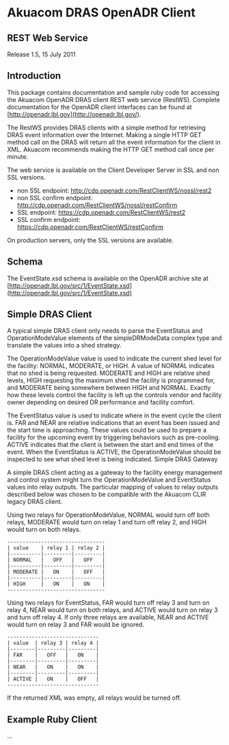 Akuacom DRAS OpenADR Client
===========================
REST Web Service
----------------
Release 1.5, 15 July 2011
 
Introduction
------------
This package contains documentation and sample ruby code for accessing the Akuacom OpenADR DRAS client REST web service (RestWS). Complete documentation for the OpenADR client interfaces can be found at [http://openadr.lbl.gov](http://openadr.lbl.gov/).
 
The RestWS provides DRAS clients with a simple method for retrieving DRAS event information over the Internet. Making a single HTTP GET method call on the DRAS will return all the event information for the client in XML. Akuacom recommends making the HTTP GET method call once per minute.
 
The web service is available on the Client Developer Server in SSL and non SSL versions.

* non SSL endpoint: http://cdp.openadr.com/RestClientWS/nossl/rest2
* non SSL confirm endpoint: http://cdp.openadr.com/RestClientWS/nossl/restConfirm
* SSL endpoint: https://cdp.openadr.com/RestClientWS/rest2
* SSL confirm endpoint: https://cdp.openadr.com/RestClientWS/restConfirm
 
On production servers, only the SSL versions are available.

Schema
------
The EventState.xsd schema is available on the OpenADR archive site at [http://openadr.lbl.gov/src/1/EventState.xsd](http://openadr.lbl.gov/src/1/EventState.xsd)

Simple DRAS Client
------------------
A typical simple DRAS client only needs to parse the EventStatus and OperationModeValue elements of the simpleDRModeData complex type and translate the values into a shed strategy.
 
The OperationModeValue value is used to indicate the current shed level for the facility: NORMAL, MODERATE, or HIGH. A value of NORMAL indicates that no shed is being requested. MODERATE and HIGH are relative shed levels, HIGH requesting the maximum shed the facility is programmed for, and MODERATE being somewhere between HIGH and NORMAL. Exactly how these levels control the facility is left up the controls vendor and facility owner depending on desired DR performance and facility comfort.
 
The EventStatus value is used to indicate where in the event cycle the client is. FAR and NEAR are relative indications that an event has been issued and the start time is approaching. These values could be used to prepare a facility for the upcoming event by triggering behaviors such as pre-cooling. ACTIVE indicates that the client is between the start and end times of the event. When the EventStatus is ACTIVE, the OperationModeValue should be inspected to see what shed level is being indicated.
Simple DRAS Gateway
 
A simple DRAS client acting as a gateway to the facility energy management and control system might turn the OperationModeValue and EventStatus values into relay outputs. The particular mapping of values to relay outputs described below was chosen to be compatible with the Akuacom CLIR legacy DRAS client.
 
Using two relays for OperationModeValue, NORMAL would turn off both relays, MODERATE would turn on relay 1 and turn off relay 2, and HIGH would turn on both relays.
 
    --------------------------------
    | value    | relay 1 | relay 2 |
    |----------|---------|---------|
    | NORMAL   |   OFF   |   OFF   |
    |----------|---------|---------|
    | MODERATE |   ON    |   OFF   |
    |----------|---------|---------|
    | HIGH     |   ON    |   ON    |
    --------------------------------
 
Using two relays for EventStatus, FAR would turn off relay 3 and turn on relay 4, NEAR would turn on both relays, and ACTIVE would turn on relay 3 and turn off relay 4. If only three relays are available, NEAR and ACTIVE would turn on relay 3 and FAR would be ignored.
 
    ------------------------------
    | value  | relay 3 | relay 4 |
    |--------|---------|---------|
    | FAR    |   OFF   |   ON    |
    |--------|---------|---------|
    | NEAR   |   ON    |   ON    |
    |--------|---------|---------|
    | ACTIVE |   ON    |   OFF   |
    ------------------------------
 
If the returned XML was empty, all relays would be turned off.

Example Ruby Client
-------------------

...